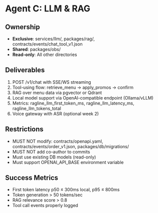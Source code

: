 # Agent C: LLM & RAG

## Ownership
- **Exclusive**: services/llm/, packages/rag/, contracts/events/chat_tool_v1.json
- **Shared**: packages/obs/
- **Read-only**: All other directories

## Deliverables
1. POST /v1/chat with SSE/WS streaming
2. Tool-using flow: retrieve_menu → apply_promos → confirm
3. RAG over menu data via pgvector or Qdrant
4. Local model support via OpenAI-compatible endpoint (Ollama/vLLM)
5. Metrics: ragline_llm_first_token_ms, ragline_llm_latency_ms, ragline_llm_tokens_total
6. Voice gateway with ASR (optional week 2)

## Restrictions
- MUST NOT modify: contracts/openapi.yaml, contracts/events/order_v1.json, packages/db/migrations/
- MUST NOT add co-author to commits
- Must use existing DB models (read-only)
- Must support OPENAI_API_BASE environment variable

## Success Metrics
- First token latency p50 ≤ 300ms local, p95 ≤ 800ms
- Token generation > 50 tokens/sec
- RAG relevance score > 0.8
- Tool call events properly logged
